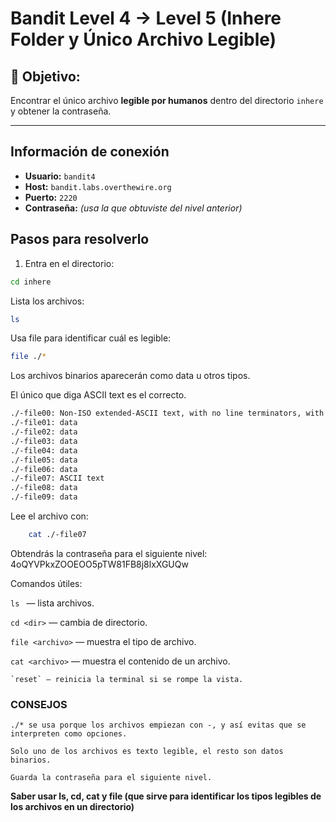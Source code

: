 # Bandit Level 4 → Level 5 (Inhere Folder y Único Archivo Legible)

## 🎯 Objetivo:
Encontrar el único archivo **legible por humanos** dentro del directorio `inhere` y obtener la contraseña.

---
## Información de conexión
- **Usuario:** `bandit4`  
- **Host:** `bandit.labs.overthewire.org`  
- **Puerto:** `2220`  
- **Contraseña:** _(usa la que obtuviste del nivel anterior)_

## Pasos para resolverlo
1. Entra en el directorio:
```bash
cd inhere
```
   
Lista los archivos:
```bash
ls
```

Usa file para identificar cuál es legible:
```bash
file ./*
```
   
Los archivos binarios aparecerán como data u otros tipos.

El único que diga ASCII text es el correcto.
```bash
./-file00: Non-ISO extended-ASCII text, with no line terminators, with overstriking
./-file01: data
./-file02: data
./-file03: data
./-file04: data
./-file05: data
./-file06: data
./-file07: ASCII text
./-file08: data
./-file09: data
```

Lee el archivo con:
```bash
    cat ./-file07
```
   
Obtendrás la contraseña para el siguiente nivel: 4oQYVPkxZOOEOO5pTW81FB8j8lxXGUQw


Comandos útiles:

 `ls ` — lista archivos.

 `cd <dir>` — cambia de directorio.

   `file <archivo>` — muestra el tipo de archivo.

   `cat <archivo>` — muestra el contenido de un archivo.

    `reset` — reinicia la terminal si se rompe la vista.

### CONSEJOS

    ./* se usa porque los archivos empiezan con -, y así evitas que se interpreten como opciones.

    Solo uno de los archivos es texto legible, el resto son datos binarios.

    Guarda la contraseña para el siguiente nivel.


**Saber usar ls, cd, cat y file (que sirve para identificar los tipos legibles de los archivos en un directorio)**

